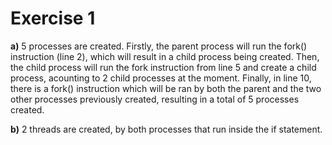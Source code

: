 Exercise 1
==========

**a)** 5 processes are created.
Firstly, the parent process will run the fork() instruction (line 2), which will result in a child process being created. Then, the child process will run the fork instruction from line 5 and create a child process, acounting to 2 child processes at the moment. Finally, in line 10, there is a fork() instruction which will be ran by both the parent and the two other processes previously created, resulting in a total of 5 processes created.

**b)** 2 threads are created, by both processes that run inside the if statement.
